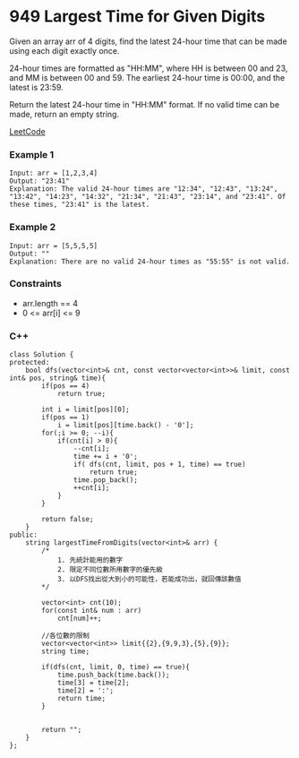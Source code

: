 # 949 Largest Time for Given Digits

Given an array arr of 4 digits, find the latest 24-hour time that can be made using each digit exactly once.

24-hour times are formatted as "HH:MM", where HH is between 00 and 23, and MM is between 00 and 59. The earliest 24-hour time is 00:00, and the latest is 23:59.

Return the latest 24-hour time in "HH:MM" format. If no valid time can be made, return an empty string.

[LeetCode](https://leetcode.cn/problems/largest-time-for-given-digits/)


### Example 1

```
Input: arr = [1,2,3,4]
Output: "23:41"
Explanation: The valid 24-hour times are "12:34", "12:43", "13:24", "13:42", "14:23", "14:32", "21:34", "21:43", "23:14", and "23:41". Of these times, "23:41" is the latest.
```

### Example 2

```
Input: arr = [5,5,5,5]
Output: ""
Explanation: There are no valid 24-hour times as "55:55" is not valid.

```

### Constraints

* arr.length == 4
* 0 <= arr[i] <= 9

### C++ 

```
class Solution {
protected: 
    bool dfs(vector<int>& cnt, const vector<vector<int>>& limit, const int& pos, string& time){
        if(pos == 4)
            return true;

        int i = limit[pos][0];
        if(pos == 1)
            i = limit[pos][time.back() - '0'];
        for(;i >= 0; --i){
            if(cnt[i] > 0){
                --cnt[i];
                time += i + '0';
                if( dfs(cnt, limit, pos + 1, time) == true)
                    return true;
                time.pop_back();
                ++cnt[i];
            }
        }
        
        return false;
    }
public:
    string largestTimeFromDigits(vector<int>& arr) {
        /*
            1. 先統計能用的數字
            2. 限定不同位數所用數字的優先級
            3. 以DFS找出從大到小的可能性，若能成功出，就回傳該數值
        */

        vector<int> cnt(10);
        for(const int& num : arr)
            cnt[num]++;

        //各位數的限制
        vector<vector<int>> limit{{2},{9,9,3},{5},{9}};
        string time;

        if(dfs(cnt, limit, 0, time) == true){
            time.push_back(time.back());
            time[3] = time[2];
            time[2] = ':';
            return time;
        }
           
        
        return "";
    }
};
```